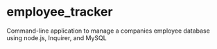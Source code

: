 # employee_tracker
Command-line application to manage a companies employee database using node.js, Inquirer, and MySQL

